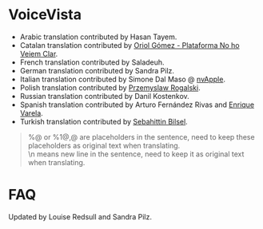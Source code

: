 # VoiceVista

- Arabic translation contributed by Hasan Tayem.
- Catalan translation contributed by [Oriol Gómez - Plataforma No ho Veiem Clar](https://www.nohoveiemclar.cat).
- French translation contributed by Saladeuh.
- German translation contributed by Sandra Pilz.
- Italian translation contributed by Simone Dal Maso @ [nvApple](https://nvapple.it).
- Polish translation contributed by [Przemyslaw Rogalski](https://twitter.com/Rogalenko). 
- Russian translation contributed by Danil Kostenkov.
- Spanish translation contributed by Arturo Fernández Rivas and [Enrique Varela](https://about.me/enriquevarela).
- Turkish translation contributed by [Sebahittin Bilsel](https://twitter.com/sebahittinbilse).

> %@ or %1$@, %2$@ are placeholders in the sentence, need to keep these placeholders as original text when translating.  
> \n means new line in the sentence, need to keep it as original text when translating.


# FAQ
Updated by Louise Redsull and Sandra Pilz.
